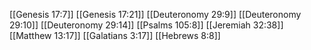 [[Genesis 17:7]]
[[Genesis 17:21]]
[[Deuteronomy 29:9]]
[[Deuteronomy 29:10]]
[[Deuteronomy 29:14]]
[[Psalms 105:8]]
[[Jeremiah 32:38]]
[[Matthew 13:17]]
[[Galatians 3:17]]
[[Hebrews 8:8]]
